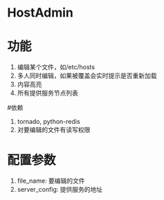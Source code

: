HostAdmin
=========

# 功能
 1. 编辑某个文件，如/etc/hosts
 2. 多人同时编辑，如果被覆盖会实时提示是否重新加载
 3. 内容高亮
 4. 所有提供服务节点列表

#依赖
 1. tornado, python-redis
 2. 对要编辑的文件有读写权限

# 配置参数
 1. file_name: 要编辑的文件
 2. server_config: 提供服务的地址

